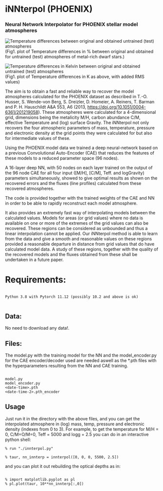 # iNNterpol (PHOENIX)
### Neural Network Interpolator for PHOENIX stellar model atmospheres

![Temperature differences between original and obtained untrained (test) atmospheres](../../assets/DTemp_chkCAE_22_128_PHOENIX_10pct.png?raw=true)<br>
(Fig1. plot of Temperature differences in % between original and obtained for untrained (test) atmospheres of metal-rich dwarf stars.)

![Temperature differences in Kelvin between original and obtained untrained (test) atmospheres](../../assets/DTemp_Stats_chkCAE_16_96_PHOENIX_mp05_lgg45_scale.png?raw=true)
(Fig1. plot of Temperature differences in K as above, with added RMS values)

The aim is to obtain a fast and reliable way to recover the model atmospheres calculated for the PHOENIX dataset as described in 
T.-O. Husser, S. Wende-von Berg, S. Dreizler, D. Homeier, A. Reiners, T. Barman and P. H. Hauschildt A&A 553, A6 (2013, https://doi.org/10.1051/0004-6361/201219058). These atmospheres were calculated
for a 4-dimensional grid, dimensions being the  metalicity M/H, carbon abundance C/M, effective 
Temperature and (log) surface Gravity. The iNNterpol not only recovers the four atmospheric parameters of mass, temperature, 
pressure and electronic density at the grid points they were calculated for but also for intermediate values of these.

Using the PHOENIX model data we trained a deep neural-network based on a previous Convolutional Auto-Encoder (CAE)
that reduces the features of these models to a reduced parameter space (96 nodes). 

A 16-layer deep NN, with 50 nodes on each layer trained on the output of the 96 node CAE for all four input ([M/H], [C/M], Teff. and logGravity) parameters simultaneously, showed to give optimal results as shown on the recovered errors
and the fluxes (line profiles) calculated from these recovered atmospheres.


The code is provided together with the trained weights of the CAE and NN in order to be able to rapidly reconstruct each model atmosphere. 

It also provides an extremely fast way of interpolating models between the calculated values. Models for areas (or grid values) where no data
is available on one or more of the extremes of the grid values can also be recovered. These regions can be considered as 
unbounded and thus a linear interpolation cannot be applied. Our iNNterpol method is able to learn from the data and give 
a smooth and reasonable values on these regions provided a reasonable departure in distance from grid values that do have 
calculated model data. A study of these regions, together with the quality of the recovered models and the fluxes obtained 
from these shall be undertaken in a future paper.

# Requirements:


```

Python 3.8 with Pytorch 11.12 (possibly 10.2 and above is ok)


```
## Data:

No need to download any data!. 

## Files:

The model.py with the training model for the NN and the model_encoder.py for the CAE encoder/decoder used are needed aswell as the *.pth files with the hyperparameters resulting from the NN and CAE training.

```

model.py
model_encoder.py
<date-time>.pth
<date-time-2>.pth_encoder

```

## Usage

Just run it in the directory with the above files, and you can get the interpolated atmosphere in (log) mass, temp, pressure and electronic density (indexes from 0 to 3). For example, to get the temperature for M/H = 0, C/M=O/M=0, Teff = 5000 and logg = 2.5 you can do in an interactive python shell:

```
% run "./innterpol.py"

% taur, nn_innterp = innterpol([0, 0, 0, 5500, 2.5])
```

and you can plot it out rebuilding the optical depths as in:

```

% import matplotlib.pyplot as pl 
% pl.plot(taur, 10**nn_innterp[:,0])


```



